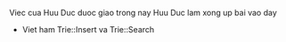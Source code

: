 Viec cua Huu Duc duoc giao trong nay
Huu Duc lam xong up bai vao day

- Viet ham Trie::Insert va Trie::Search
